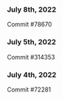 ### July 8th, 2022

Commit #78670

### July 5th, 2022

Commit #314353


### July 4th, 2022

Commit #72281
